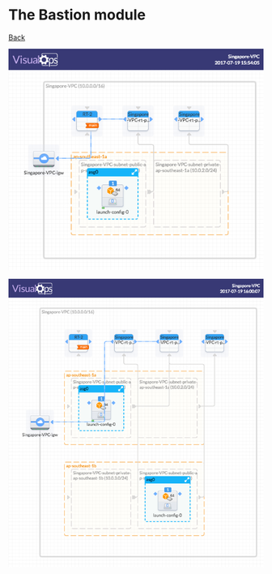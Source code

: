 # The Bastion module

[Back](README.md)

![Simple VPC with an autoscale bastion](README_ressources/VPC-Bastion-ASG-1AZ.png?raw=true "VPC + Bastion")





![Multi AZ VPC with autoscale bastions](README_ressources/VPC-Bastion-ASG-2AZ.png?raw=true "VPC + Bastion")
